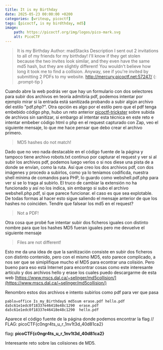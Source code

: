 ```yaml
---
title: It is my Birthday
date: 2025-05-23 00:00:00 +0200
categories: [writeup, picoctf]
tags: [picoctf, is my birdthday, md5]     
image:
    path: https://picoctf.org/img/logos/pico-mark.svg
    alt: PicoCTF
---
```


>It is my Birthday
Author: madStacks
Description
I sent out 2 invitations to all of my friends for my birthday! I'll know if they get stolen because the two invites look similar, and they even have the same md5 hash, but they are slightly different! You wouldn't believe how long it took me to find a collision. Anyway, see if you're invited by submitting 2 PDFs to my website. http://mercury.picoctf.net:57247/
{: .prompt-tip }


Cuando abre la web podrás ver que hay un formulario con dos selectores para subir dos archivos en teoría admitiría pdf, podemos intentar por ejemplo mirar si la entrada está sanitizada probando a subir algún archivo del estilo 
"pdf.php?". Otra opción es algo por el estilo pero que el pdf tenga embebido código php, hubo un reto anterior [picoctf-trickster](../picoctf-trickster) sobre subida de archivos sin sanitizar, si embargo al intentar esta técnica en este reto e intentar embeber código html o php en el request capturado con Zap, veo el siguiente mensaje, lo que me hace pensar que debo crear el archivo primero. 

>MD5 hashes do not match!

Dado que no veo nada destacable en el código fuente de la página y tampoco tiene archivo robots.txt continuo por capturar el request y ver si al subir los archivos pdf, podemos luego verlos o si nos diese una pista de a donde se envían, como la ruta. 
Así que creo los dos archivos pdf, con dos imágenes y procedo a subirlos, como ya lo teníamos codificda, nuestra shell mínima de comandos para PHP, lo guardo como webshell.pdf.php para ver si se lo traga al subirlo.
El truco de cambiar la extensión no ha funcionado y así no los indica, sin embargo si subo el archivo webshell.php.pdf, si que parece funcionar. el caso es que sea explotable. De todas formas al hacer esto sigue saliendo el mensaje anterior de que los hashes no coinciden. Tendŕe que falsear los md5 en el request?

>Not a PDF! 

Otra cosa que probé fue intentar subir dos ficheros iguales con distinto nombre para que los hashes MD5 fueran iguales pero me devuelve el siguiente mensaje

>Files are not different!

Esto me da una idea de que la sanitización consiste en subir dos ficheros con distinto contenido, pero con el mismo 
MD5, esto parece complicado, a nos ser que se simiplifique mucho el MD5 para econtrar una colisión. 
Pero bueno para eso está Internet para encontrar cosas como este interesante artículo y dos archivos hello y erase los cuales puedo descargarme de esta web [https://www.mscs.dal.ca/~selinger/md5collision/](https://www.mscs.dal.ca/~selinger/md5collision/) 

Renombro estos dos archivos e intento subirlos como pdf para ver que pasa

```
pablo☠office Is_my_Birthday$ md5sum erase.pdf hello.pdf 
da5c61e1edc0f18337e46418e48c1290  erase.pdf
da5c61e1edc0f18337e46418e48c1290  hello.pdf

```

Aparece el código fuente de la página donde podemos encontrar la flag
// FLAG: picoCTF{c0ngr4ts_u_r_1nv1t3d_40d81ca2}

flag: **picoCTF{c0ngr4ts_u_r_1nv1t3d_40d81ca2}**

Interesante reto sobre las colisiones de MD5. 